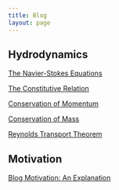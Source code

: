 ```yaml
---
title: Blog
layout: page
---
```


## Hydrodynamics

<a href="https://www.notion.so/Navier-Stokes-2442283b83304800bb73c4d52cc9e94b">The Navier-Stokes Equations</a>

<a href="https://www.notion.so/The-Constitutive-Relation-266f33ce349a40628f26b677bb9df9ba">The Constitutive Relation</a>

<a href="https://www.notion.so/Conservation-of-Momentum-0381f4614ac34116b422ebde36fd8fb2">Conservation of Momentum</a>


 <a href="https://www.notion.so/Conservation-of-Mass-1dd16c68413645b9ba027fcd4418944e">Conservation of Mass</a>

 <a href="https://www.notion.so/Reynolds-Transport-Theorem-15c549a852504b3ba78c31b1dd6957ee">Reynolds Transport Theorem</a>

## Motivation

 <a href="https://www.notion.so/2020-10-27-quals-354c7427eaf94c4592d1ffca779f8ebf">Blog Motivation: An Explanation</a>







